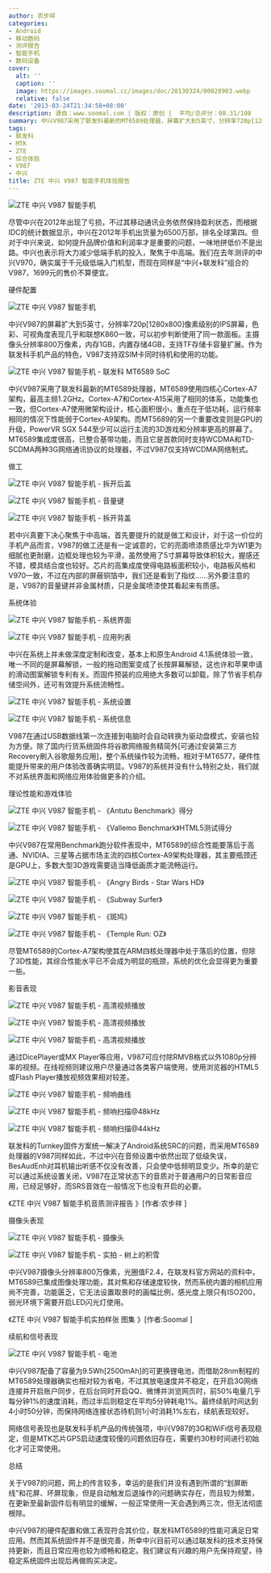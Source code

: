 ```yaml
---
author: 农步祥
categories:
- Android
- 移动数码
- 测评报告
- 智能手机
- 数码设备
cover:
  alt: ''
  caption: ''
  image: https://images.soomal.cc/images/doc/20130324/00028903.webp
  relative: false
date: '2013-03-24T21:34:58+08:00'
description: 源自：www.soomal.com | 版权：原创 |  平均/总评分：08.31/108
summary: 中兴V987采用了联发科最新的MT6589处理器，屏幕扩大到5英寸，分辨率720p[1280x800]像素级别的IPS屏幕。主摄像头分辨率800万像素，内存1GB，内置存储4GB，支持TF存储卡容量扩展。作为联发科手机产品的特色，V987支持双SIM卡同时待机和使用的功能。1699元的售价不算便宜……
tags:
- 联发科
- MTK
- ZTE
- 综合体验
- V987
- 中兴
title: ZTE 中兴 V987 智能手机体验报告
---
```


![ZTE 中兴 V987 智能手机](https://images.soomal.cc/images/doc/20130324/00028903.webp)



尽管中兴在2012年出现了亏损，不过其移动通讯业务依然保持盈利状态，而根据IDC的统计数据显示，中兴在2012年手机出货量为6500万部，排名全球第四。但对于中兴来说，如何提升品牌价值和利润率才是重要的问题，一味地拼低价不是出路。中兴也表示将大力减少低端手机的投入，聚焦于中高端。我们在去年测评的中兴V970，确实属于千元级低端入门机型，而现在同样是“中兴+联发科”组合的V987，1699元的售价不算便宜。



硬件配置



![ZTE 中兴 V987 智能手机](https://images.soomal.cc/images/doc/20130310/00028330.webp)



中兴V987的屏幕扩大到5英寸，分辨率720p[1280x800]像素级别的IPS屏幕，色彩、可视角度表现几乎和联想K860一致，可以初步判断使用了同一款面板。主摄像头分辨率800万像素，内存1GB，内置存储4GB，支持TF存储卡容量扩展。作为联发科手机产品的特色，V987支持双SIM卡同时待机和使用的功能。



![ZTE 中兴 V987 智能手机 - 联发科 MT6589 SoC](https://images.soomal.cc/images/doc/20130310/00028350.webp)



中兴V987采用了联发科最新的MT6589处理器，MT6589使用四核心Cortex-A7架构，最高主频1.2GHz。Cortex-A7和Cortex-A15采用了相同的体系，功能集也一致，但Cortex-A7使用微架构设计，核心面积很小，重点在于低功耗，运行频率相同的情况下性能弱于Cortex-A9架构。而MT5689的另一个重要改变则是GPU的升级，PowerVR SGX 544至少可以运行主流的3D游戏和分辨率更高的屏幕了。MT6589集成度很高，已整合基带功能，而且它是首款同时支持WCDMA和TD-SCDMA两种3G网络通讯协议的处理器，不过V987仅支持WCDMA网络制式。



做工



![ZTE 中兴 V987 智能手机 - 拆开后盖](https://images.soomal.cc/images/doc/20130310/00028337.webp)



![ZTE 中兴 V987 智能手机 - 音量键](https://images.soomal.cc/images/doc/20130310/00028335.webp)



![ZTE 中兴 V987 智能手机 - 拆开背盖](https://images.soomal.cc/images/doc/20130310/00028341.webp)



若中兴真要下决心聚焦于中高端，首先要提升的就是做工和设计，对于这一价位的手机产品而言，V987的做工还是有一定诚意的，它的亮面喷漆质感比华为W1更为细腻也更耐磨，边框处理也较为平滑，虽然使用了5寸屏幕导致体积较大，握感还不错，模具结合度也较好。芯片的高集成度使得电路板面积较小，电路板风格和V970一致，不过在内部的屏蔽铜箔中，我们还是看到了指纹……另外要注意的是，V987的音量键并非金属材质，只是金属喷漆使其看起来有质感。



系统体验



![ZTE 中兴 V987 智能手机 - 系统界面](https://images.soomal.cc/images/doc/20130324/00028890.webp)



![ZTE 中兴 V987 智能手机 - 应用列表](https://images.soomal.cc/images/doc/20130324/00028891.webp)



中兴在系统上并未做深度定制和改变，基本上和原生Android 4.1系统体验一致，唯一不同的是屏幕解锁，一般的拖动图案变成了长按屏幕解锁，这也许和苹果申请的滑动图案解锁专利有关。而固件预装的应用绝大多数可以卸载，除了节省手机存储空间外，还可有效提升系统流畅性。



![ZTE 中兴 V987 智能手机 - 系统设置](https://images.soomal.cc/images/doc/20130324/00028892.webp)



![ZTE 中兴 V987 智能手机 - 系统信息](https://images.soomal.cc/images/doc/20130324/00028893.webp)



V987在通过USB数据线第一次连接到电脑时会自动转换为驱动盘模式，安装也较为方便。除了国内行货系统固件将谷歌网络服务精简外[可通过安装第三方Recovery刷入谷歌服务应用]，整个系统操作较为流畅，相对于MT6577，硬件性能提升带来的用户体验改善确实明显。V987的系统并没有什么特别之处，我们就不对系统界面和网络应用体验做更多的介绍。



理论性能和游戏体验



![ZTE 中兴 V987 智能手机 - 《Antutu Benchmark》得分](https://images.soomal.cc/images/doc/20130324/00028894.webp)



![ZTE 中兴 V987 智能手机 - 《Vallemo Benchmark》HTML5测试得分](https://images.soomal.cc/images/doc/20130324/00028895.webp)



中兴V987在常用Benchmark跑分软件表现中，MT6589的综合性能要落后于高通、NVIDIA、三星等占据市场主流的四核Cortex-A9架构处理器，其主要瓶颈还是GPU上，多数大型3D游戏需要适当降低画质才能流畅运行。



![ZTE 中兴 V987 智能手机 - 《Angry Birds - Star Wars HD》](https://images.soomal.cc/images/doc/20130324/00028896.webp)



![ZTE 中兴 V987 智能手机 - 《Subway Surfer》](https://images.soomal.cc/images/doc/20130324/00028897.webp)



![ZTE 中兴 V987 智能手机 - 《斑鸠》](https://images.soomal.cc/images/doc/20130324/00028898.webp)



![ZTE 中兴 V987 智能手机 - 《Temple Run: OZ》](https://images.soomal.cc/images/doc/20130324/00028899.webp)



尽管MT6589的Cortex-A7架构使其在ARM四核处理器中处于落后的位置，但除了3D性能，其综合性能水平已不会成为明显的瓶颈，系统的优化会显得更为重要一些。



影音表现



![ZTE 中兴 V987 智能手机 - 高清视频播放](https://images.soomal.cc/images/doc/20130324/00028900.webp)



![ZTE 中兴 V987 智能手机 - 高清视频播放](https://images.soomal.cc/images/doc/20130324/00028901.webp)



![ZTE 中兴 V987 智能手机 - 高清视频播放](https://images.soomal.cc/images/doc/20130324/00028902.webp)



通过DicePlayer或MX Player等应用，V987可应付除RMVB格式以外1080p分辨率的视频。在线视频则建议用户尽量通过各类客户端使用，使用浏览器的HTML5或Flash Player播放视频效果相对较差。



![ZTE 中兴 V987 智能手机 - 频响曲线](https://images.soomal.cc/images/doc/20130317/00028655.webp)



![ZTE 中兴 V987 智能手机 - 频响扫描@48kHz](https://images.soomal.cc/images/doc/20130317/00028664.webp)



![ZTE 中兴 V987 智能手机 - 频响扫描@44kHz](https://images.soomal.cc/images/doc/20130317/00028661.webp)



联发科的Turnkey固件方案统一解决了Android系统SRC的问题，而采用MT6589处理器的V987同样如此，不过中兴在音频设置中依然出现了低级失误，BesAudEnh对耳机输出听感不仅没有改善，只会使中低频明显变少。所幸的是它可以通过系统设置关闭，V987在正常状态下的音质对于普通用户的日常影音应用，已经足够好，而SRS音效在一般情况下也没有开启的必要。



《ZTE 中兴 V987 智能手机音质测评报告 》[作者:农步祥 ]



摄像头表现



![ZTE 中兴 V987 智能手机 - 摄像头](https://images.soomal.cc/images/doc/20130310/00028331.webp)



![ZTE 中兴 V987 智能手机 - 实拍 - 树上的积雪](https://images.soomal.cc/images/doc/20130320/00028719.webp)



中兴V987摄像头分辨率800万像素，光圈值F2.4，在联发科官方网站的资料中，MT6589已集成图像处理功能，其对焦和存储速度较快，然而系统内置的相机应用尚不完善，功能匮乏，它无法设置取景时的画幅比例，感光度上限只有ISO200，弱光环境下需要开启LED闪光灯使用。



《ZTE 中兴 V987 智能手机实拍样张 图集 》[作者:Soomal ]



续航和信号表现



![ZTE 中兴 V987 智能手机 - 电池](https://images.soomal.cc/images/doc/20130310/00028340.webp)



中兴V987配备了容量为9.5Wh[2500mAh]的可更换锂电池，而借助28nm制程的MT6589处理器确实也相对较为省电，不过其放电速度并不稳定，在开启3G网络连接并开启账户同步，在后台同时开启QQ、微博并浏览网页时，前50%电量几乎每分钟1%的速度消耗，而过半后则稳定在平均5分钟耗电1%。最终续航时间达到4小时50分钟，而保持网络连接状态待机则1小时消耗1%左右，续航表现较好。



网络信号表现也是联发科手机产品的传统强项，中兴V987的3G和WiFi信号表现稳定，但是MTK芯片GPS启动速度较慢的问题依旧存在，需要约30秒时间进行初始化才可正常使用。



总结



关于V987的问题，网上的传言较多，幸运的是我们并没有遇到所谓的“划屏断线”和花屏、坏屏现象，但是自动触发后退操作的问题确实存在，而且较为频繁，在更新至最新固件后有明显的缓解，一般正常使用一天会遇到两三次，但无法彻底根除。



中兴V987的硬件配置和做工表现符合其价位，联发科MT6589的性能可满足日常应用。然而其系统固件并不是很完善，所幸中兴目前可以通过联发科的技术支持保持更新，而且日常应用也较为顺畅和稳定。我们建议有兴趣的用户先保持观望，待稳定系统固件出现后再做购买决定。